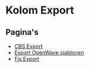 # Kolom Export

## Pagina's

* [CBS Export](/docs/probleemoplossing/portalen_en_moduleschermen/operationsportaal/kolom_export/cbs_export.md)
* [Export OpenWave sjablonen](/docs/probleemoplossing/portalen_en_moduleschermen/operationsportaal/kolom_export/export_openwave_sjablonen.md)
* [Fis Export](/docs/probleemoplossing/portalen_en_moduleschermen/operationsportaal/kolom_export/fis_export.md)
